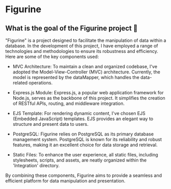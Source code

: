 # Figurine

## What is the goal of the Figurine project :thinking:

"Figurine" is a project designed to facilitate the manipulation of data within a database. In the development of this project, I have employed a range of technologies and methodologies to ensure its robustness and efficiency. Here are some of the key components used:

- MVC Architecture: To maintain a clean and organized codebase, I've adopted the Model-View-Controller (MVC) architecture. Currently, the model is represented by the dataMapper, which handles the data-related operations.

- Express.js Module: Express.js, a popular web application framework for Node.js, serves as the backbone of this project. It simplifies the creation of RESTful APIs, routing, and middleware integration.

- EJS Template: For rendering dynamic content, I've chosen EJS (Embedded JavaScript) templates. EJS provides an elegant way to structure and present data to users.

- PostgreSQL: Figurine relies on PostgreSQL as its primary database management system. PostgreSQL is known for its reliability and robust features, making it an excellent choice for data storage and retrieval.

- Static Files: To enhance the user experience, all static files, including stylesheets, scripts, and assets, are neatly organized within the 'Integration' directory.

By combining these components, Figurine aims to provide a seamless and efficient platform for data manipulation and presentation.